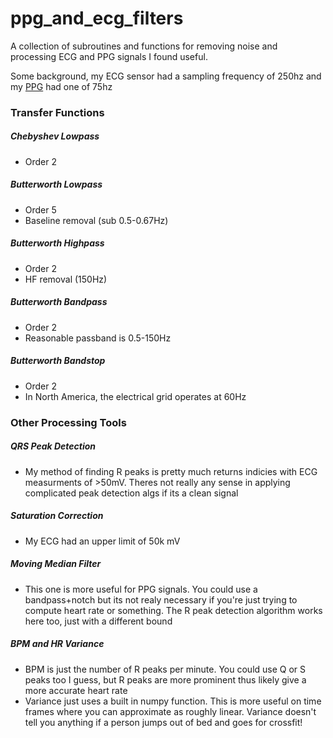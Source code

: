 # ppg_and_ecg_filters
A collection of subroutines and functions for removing noise and processing ECG and PPG signals I found useful.

Some background, my ECG sensor had a sampling frequency of 250hz and my [PPG](https://www.nonin.com/products/oem3/) had one of 75hz 
### Transfer Functions

##### Chebyshev Lowpass
  - Order 2

  
##### Butterworth Lowpass
  - Order 5
  - Baseline removal (sub 0.5-0.67Hz)

##### Butterworth Highpass
  - Order 2
  - HF removal (150Hz)

##### Butterworth Bandpass
  - Order 2
  - Reasonable passband is 0.5-150Hz

##### Butterworth Bandstop
  - Order 2
  - In North America, the electrical grid operates at 60Hz

### Other Processing Tools
##### QRS Peak Detection
  - My method of finding R peaks is pretty much returns indicies with ECG measurments of >50mV. Theres not really any sense in applying complicated peak detection algs if its a clean signal

##### Saturation Correction
  - My ECG had an upper limit of 50k mV

##### Moving Median Filter
  - This one is more useful for PPG signals. You could use a bandpass+notch but its not realy necessary if you're just trying to compute heart rate or something. The R peak detection algorithm works here too, just with a different bound 

##### BPM and HR Variance
  - BPM is just the number of R peaks per minute. You could use Q or S peaks too I guess, but R peaks are more prominent thus likely give a more accurate heart rate
  - Variance just uses a built in numpy function. This is more useful on time frames where you can approximate as roughly linear. Variance doesn't tell you anything if a person jumps out of bed and goes for crossfit!
